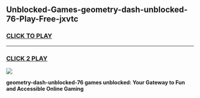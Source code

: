 
## Unblocked-Games-geometry-dash-unblocked-76-Play-Free-jxvtc
<h3>
<a href="https://premium76.site?title=geometry-dash-unblocked-76&ref=21A">CLICK TO PLAY</a></h3>
<hr>

<h3>
<a href="https://premium76.site?title=geometry-dash-unblocked-76&ref=21A">CLICK 2 PLAY</a>
  
</h3>

<a href="https://premium76.site?title=geometry-dash-unblocked-76&ref=21A"><img src="https://clearcache.store/games.png"></a>


**geometry-dash-unblocked-76 games unblocked: Your Gateway to Fun and Accessible Online Gaming**
